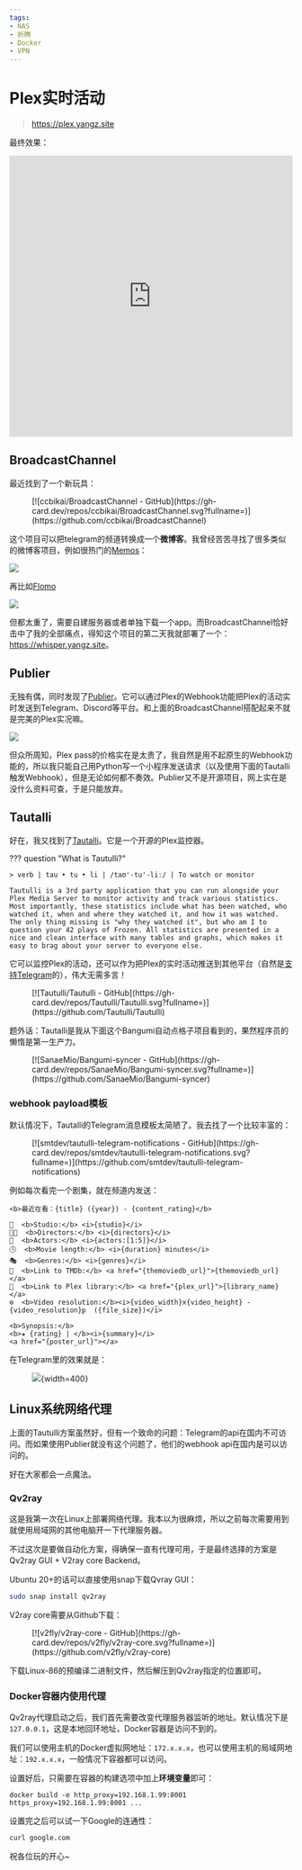 ```yaml
---
tags:
- NAS
- 折腾
- Docker
- VPN
---
```


# Plex实时活动
> <https://plex.yangz.site>

最终效果：

<iframe
  id="plex"
  title="Plex实况"
  height="500"
  width="100%"
  style="border:none;"
  src="https://plex.yangz.site">
</iframe>

## BroadcastChannel

最近找到了一个新玩具：

<figure markdown>
[![ccbikai/BroadcastChannel - GitHub](https://gh-card.dev/repos/ccbikai/BroadcastChannel.svg?fullname=)](https://github.com/ccbikai/BroadcastChannel)
</figure>

这个项目可以把telegram的频道转换成一个**微博客**。我曾经苦苦寻找了很多类似的微博客项目，例如很热门的[Memos](https://github.com/usememos/memos)：

![](https://camo.githubusercontent.com/5ce8c14391d98f993a094051b59eeff3bf4f675462130670c68e2fa4a12c5b95/68747470733a2f2f7777772e7573656d656d6f732e636f6d2f64656d6f2e706e67)

再比如[Flomo](https://flomoapp.com/)

![](https://resource.flomoapp.com/home/202203/product.png)


但都太重了，需要自建服务器或者单独下载一个app。而BroadcastChannel恰好击中了我的全部痛点，得知这个项目的第二天我就部署了一个：<https://whisper.yangz.site>。

## Publier

无独有偶，同时发现了[Publier](https://publier.app/)。它可以通过Plex的Webhook功能把Plex的活动实时发送到Telegram、Discord等平台。和上面的BroadcastChannel搭配起来不就是完美的Plex实况嘛。

![](assets/2024-08-19-22-36-29.png)

但众所周知，Plex pass的价格实在是太贵了，我自然是用不起原生的Webhook功能的，所以我只能自己用Python写一个小程序发送请求（以及使用下面的Tautalli触发Webhook），但是无论如何都不奏效。Publier又不是开源项目，网上实在是没什么资料可查，于是只能放弃。

## Tautalli

好在，我又找到了[Tautalli](https://tautulli.com/)。它是一个开源的Plex监控器。

??? question "What is Tautulli?"

    > verb | tau • tu • li | /taʊ'-tu'-liː/ | To watch or monitor

    Tautulli is a 3rd party application that you can run alongside your Plex Media Server to monitor activity and track various statistics. Most importantly, these statistics include what has been watched, who watched it, when and where they watched it, and how it was watched. The only thing missing is "why they watched it", but who am I to question your 42 plays of Frozen. All statistics are presented in a nice and clean interface with many tables and graphs, which makes it easy to brag about your server to everyone else.


它可以监控Plex的活动，还可以作为把Plex的实时活动推送到其他平台（自然是[支持Telegram](https://github.com/Tautulli/Tautulli/wiki/Notification-Agents-Guide#telegram)的），伟大无需多言！

<figure markdown>
[![Tautulli/Tautulli - GitHub](https://gh-card.dev/repos/Tautulli/Tautulli.svg?fullname=)](https://github.com/Tautulli/Tautulli)
</figure>

题外话：Tautalli是我从下面这个Bangumi自动点格子项目看到的，果然程序员的懒惰是第一生产力。

<figure markdown>
[![SanaeMio/Bangumi-syncer - GitHub](https://gh-card.dev/repos/SanaeMio/Bangumi-syncer.svg?fullname=)](https://github.com/SanaeMio/Bangumi-syncer)
</figure>

### webhook payload模板
默认情况下，Tautalli的Telegram消息模板太简陋了。我去找了一个比较丰富的：

<figure markdown>
[![smtdev/tautulli-telegram-notifications - GitHub](https://gh-card.dev/repos/smtdev/tautulli-telegram-notifications.svg?fullname=)](https://github.com/smtdev/tautulli-telegram-notifications)
</figure>

例如每次看完一个剧集，就在频道内发送：

```text
<b>最近在看：{title} ({year}) - {content_rating}</b>

🏢  <b>Studio:</b> <i>{studio}</i>
👷🏻  <b>Directors:</b> <i>{directors}</i>
👫  <b>Actors:</b> <i>{actors:[1:5]}</i>
🕓  <b>Movie length:</b> <i>{duration} minutes</i>
🎭  <b>Genres:</b> <i>{genres}</i>
🔗  <b>Link to TMDb:</b> <a href="{themoviedb_url}">{themoviedb_url}</a>
🔗  <b>Link to Plex library:</b> <a href="{plex_url}">{library_name}</a>
⚙️  <b>Video resolution:</b><i>{video_width}x{video_height} - {video_resolution}p  ({file_size})</i>

<b>Synopsis:</b>
<b>★ {rating} | </b><i>{summary}</i>
<a href="{poster_url}"></a>
```

在Telegram里的效果就是：

<figure markdown>

![](./assets/WX20240819-234403@2x.png){width=400}

</figure>

## Linux系统网络代理

上面的Tautulli方案虽然好，但有一个致命的问题：Telegram的api在国内不可访问。而如果使用Publier就没有这个问题了，他们的webhook api在国内是可以访问的。

好在大家都会一点魔法。
### Qv2ray
这是我第一次在Linux上部署网络代理。我本以为很麻烦，所以之前每次需要用到就使用局域网的其他电脑开一下代理服务器。

不过这次是要做自动化方案，得确保一直有代理可用，于是最终选择的方案是Qv2ray GUI + V2ray core Backend。

Ubuntu 20+的话可以直接使用snap下载Qvray GUI：
```bash
sudo snap install qv2ray
```

V2ray core需要从Github下载：

<figure markdown>
[![v2fly/v2ray-core - GitHub](https://gh-card.dev/repos/v2fly/v2ray-core.svg?fullname=)](https://github.com/v2fly/v2ray-core)
</figure>

下载Linux-86的预编译二进制文件，然后解压到Qv2ray指定的位置即可。

### Docker容器内使用代理
Qv2ray代理启动之后，我们首先需要改变代理服务器监听的地址。默认情况下是`127.0.0.1`，这是本地回环地址，Docker容器是访问不到的。

我们可以使用主机的Docker虚拟网地址：`172.x.x.x`，也可以使用主机的局域网地址：`192.x.x.x`，一般情况下容器都可以访问。

设置好后，只需要在容器的构建选项中加上**环境变量**即可：
```
docker build -e http_proxy=192.168.1.99:8001 https_proxy=192.168.1.99:8001 ...
```

设置完之后可以试一下Google的连通性：
```bash
curl google.com
```

祝各位玩的开心~